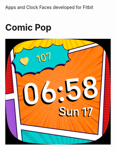 Apps and Clock Faces developed for Fitbit

# Comic Pop
![Comic Pop clock face](faces/comic-pop/screenshot.png)
